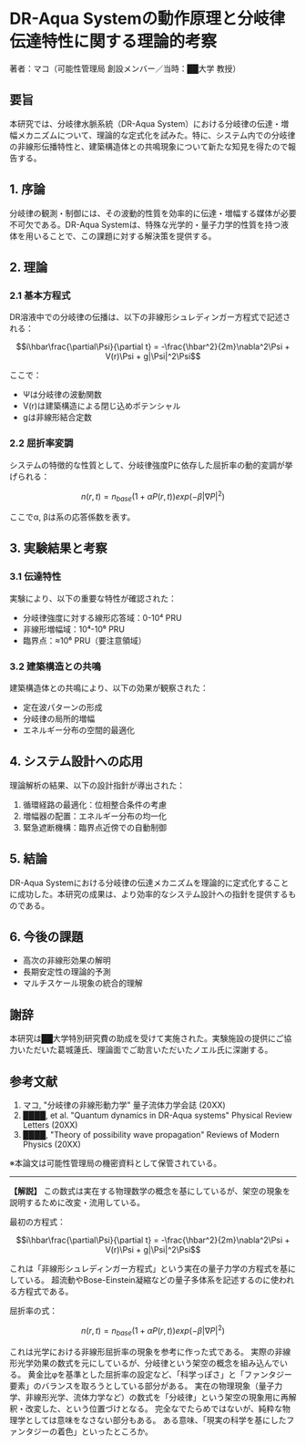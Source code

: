 # DR-Aqua Systemの動作原理と分岐律伝達特性に関する理論的考察
著者：マコ（可能性管理局 創設メンバー／当時：██大学 教授）

## 要旨
本研究では、分岐律水脈系統（DR-Aqua System）における分岐律の伝達・増幅メカニズムについて、理論的な定式化を試みた。特に、システム内での分岐律の非線形伝播特性と、建築構造体との共鳴現象について新たな知見を得たので報告する。

## 1. 序論
分岐律の観測・制御には、その波動的性質を効率的に伝達・増幅する媒体が必要不可欠である。DR-Aqua Systemは、特殊な光学的・量子力学的性質を持つ液体を用いることで、この課題に対する解決策を提供する。

## 2. 理論
### 2.1 基本方程式
DR溶液中での分岐律の伝播は、以下の非線形シュレディンガー方程式で記述される：

```math
i\hbar\frac{\partial\Psi}{\partial t} = -\frac{\hbar^2}{2m}\nabla^2\Psi + V(r)\Psi + g|\Psi|^2\Psi
```

ここで：
- Ψは分岐律の波動関数
- V(r)は建築構造による閉じ込めポテンシャル
- gは非線形結合定数

### 2.2 屈折率変調
システムの特徴的な性質として、分岐律強度Pに依存した屈折率の動的変調が挙げられる：

```math
n(r,t) = n_{base}(1 + αP(r,t))exp(-β|∇P|^2)
```

ここでα, βは系の応答係数を表す。

## 3. 実験結果と考察
### 3.1 伝達特性
実験により、以下の重要な特性が確認された：
- 分岐律強度に対する線形応答域：0-10⁴ PRU
- 非線形増幅域：10⁴-10⁶ PRU
- 臨界点：≈10⁶ PRU（要注意領域）

### 3.2 建築構造との共鳴
建築構造体との共鳴により、以下の効果が観察された：
- 定在波パターンの形成
- 分岐律の局所的増幅
- エネルギー分布の空間的最適化

## 4. システム設計への応用
理論解析の結果、以下の設計指針が導出された：
1. 循環経路の最適化：位相整合条件の考慮
2. 増幅器の配置：エネルギー分布の均一化
3. 緊急遮断機構：臨界点近傍での自動制御

## 5. 結論
DR-Aqua Systemにおける分岐律の伝達メカニズムを理論的に定式化することに成功した。本研究の成果は、より効率的なシステム設計への指針を提供するものである。

## 6. 今後の課題
- 高次の非線形効果の解明
- 長期安定性の理論的予測
- マルチスケール現象の統合的理解

## 謝辞
本研究は██大学特別研究費の助成を受けて実施された。実験施設の提供にご協力いただいた葛城蓮氏、理論面でご助言いただいたノエル氏に深謝する。

## 参考文献
1. マコ, "分岐律の非線形動力学" 量子流体力学会誌 (20XX)
2. ████, et al. "Quantum dynamics in DR-Aqua systems" Physical Review Letters (20XX)
3. ████, "Theory of possibility wave propagation" Reviews of Modern Physics (20XX)

※本論文は可能性管理局の機密資料として保管されている。

---

**【解説】**
この数式は実在する物理数学の概念を基にしているが、架空の現象を説明するために改変・流用している。

最初の方程式：
```math
i\hbar\frac{\partial\Psi}{\partial t} = -\frac{\hbar^2}{2m}\nabla^2\Psi + V(r)\Psi + g|\Psi|^2\Psi
```
これは「非線形シュレディンガー方程式」という実在の量子力学の方程式を基にしている。
超流動やBose-Einstein凝縮などの量子多体系を記述するのに使われる方程式である。

屈折率の式：
```math
n(r,t) = n_{base}(1 + αP(r,t))exp(-β|∇P|^2)
```
これは光学における非線形屈折率の現象を参考に作った式である。
実際の非線形光学効果の数式を元にしているが、分岐律という架空の概念を組み込んでいる。
黄金比φを基準とした屈折率の設定など、「科学っぽさ」と「ファンタジー要素」のバランスを取ろうとしている部分がある。
実在の物理現象（量子力学、非線形光学、流体力学など）の数式を「分岐律」という架空の現象用に再解釈・改変した、という位置づけとなる。
完全なでたらめではないが、純粋な物理学としては意味をなさない部分もある。
ある意味、「現実の科学を基にしたファンタジーの着色」といったところか。